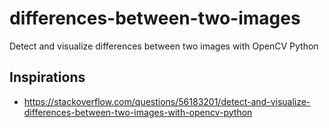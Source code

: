 # differences-between-two-images
Detect and visualize differences between two images with OpenCV Python

## Inspirations
- https://stackoverflow.com/questions/56183201/detect-and-visualize-differences-between-two-images-with-opencv-python
